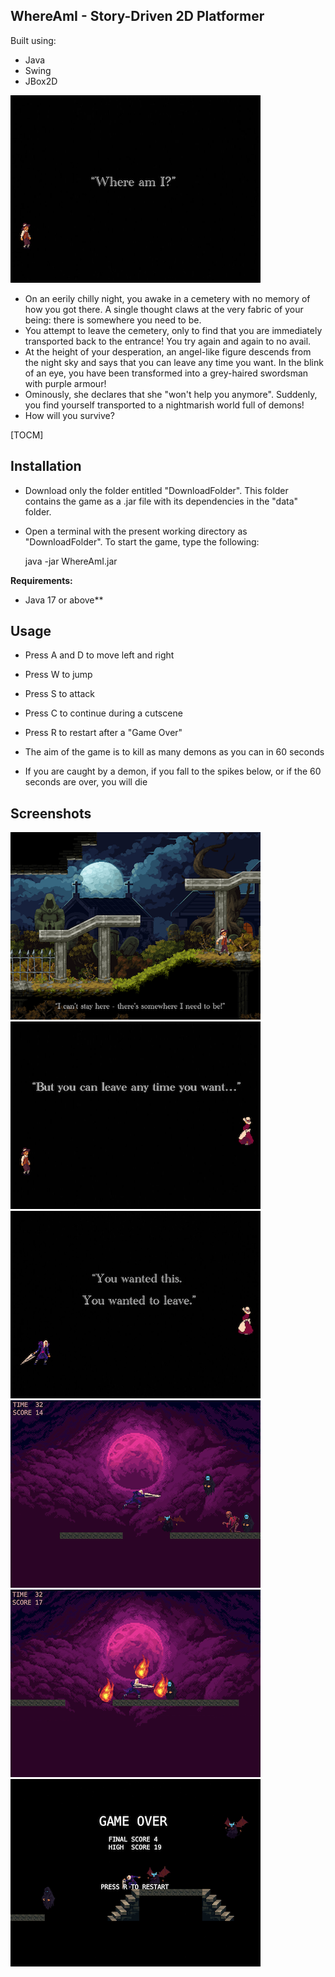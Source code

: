 ## WhereAmI - Story-Driven 2D Platformer

Built using:
- Java
- Swing
- JBox2D

![](Screenshots/1.png)

- On an eerily chilly night, you awake in a cemetery with no memory of how you got there. A single thought claws at the very fabric of your being: there is somewhere you need to be.
- You attempt to leave the cemetery, only to find that you are immediately transported back to the entrance! You try again and again to no avail.
- At the height of your desperation, an angel-like figure descends from the night sky and says that you can leave any time you want. In the blink of an eye, you have been transformed into a grey-haired swordsman with purple armour! 
- Ominously, she declares that she "won't help you anymore". Suddenly, you find yourself transported to a nightmarish world full of demons!
- How will you survive?

[TOCM]


## Installation
- Download only the folder entitled "DownloadFolder". This folder contains the game as a .jar file with its dependencies in the "data" folder.

- Open a terminal with the present working directory as "DownloadFolder". To start the game, type the following:

	java -jar WhereAmI.jar

**Requirements:**
- Java 17 or above**


## Usage
- Press A and D to move left and right
- Press W to jump
- Press S to attack
- Press C to continue during a cutscene
- Press R to restart after a "Game Over"


- The aim of the game is to kill as many demons as you can in 60 seconds
- If you are caught by a demon, if you fall to the spikes below, or if the 60 seconds are over, you will die

## Screenshots

![](Screenshots/2.png)
![](Screenshots/3.png)
![](Screenshots/4.png)
![](Screenshots/5.png)
![](Screenshots/6.png)
![](Screenshots/7.png)
